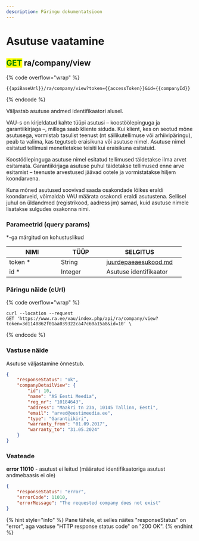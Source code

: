 ```yaml
---
description: Päringu dokumentatsioon
---
```


# Asutuse vaatamine

## <mark style="color:green;">GET</mark> ra/company/view

{% code overflow="wrap" %}
```
{{apiBaseUrl}}/ra/company/view?token={{accessToken}}&id={{companyId}}
```
{% endcode %}

Väljastab asutuse andmed identifikaatori alusel.

VAU-s on kirjeldatud kahte tüüpi asutusi – koostöölepinguga ja garantiikirjaga –, millega saab kliente siduda. Kui klient, kes on seotud mõne asutusega, vormistab tasulist teenust (nt säilikutellimuse või arhiivipäringu), peab ta valima, kas tegutseb eraisikuna või asutuse nimel. Asutuse nimel esitatud  tellimusi menetletakse teisiti kui eraisikuna esitatuid.

Koostöölepinguga asutuse nimel esitatud tellimused täidetakse ilma arvet esitamata. Garantiikirjaga asutuse puhul täidetakse tellimused enne arve esitamist – teenuste arvestused jäävad ootele ja vormistatakse hiljem koondarvena.

Kuna mõned asutused soovivad saada osakondade lõikes eraldi koondarveid, võimaldab VAU määrata osakondi eraldi asutustena. Sellisel juhul on üldandmed (registrikood, aadress jm) samad, kuid asutuse nimele lisatakse sulgudes osakonna nimi.

### Parameetrid (query params)

\*-ga märgitud on kohustuslikud

<table><thead><tr><th width="123">NIMI</th><th width="106">TÜÜP</th><th>SELGITUS</th><th data-hidden></th></tr></thead><tbody><tr><td>token *</td><td>String</td><td><a data-mention href="../../juurdepaeaesukood.md">juurdepaeaesukood.md</a></td><td></td></tr><tr><td>id *</td><td>Integer</td><td>Asutuse identifikaator</td><td></td></tr></tbody></table>

### Päringu näide (cUrl)

{% code overflow="wrap" %}
```shell
curl --location --request 
GET 'https://www.ra.ee/vau/index.php/api/ra/company/view?token=3d1140862f01aa039322ca47c60a15a8&id=10' \
```
{% endcode %}

### Vastuse näide

Asutuse väljastamine õnnestub.&#x20;

```json
{
    "responseStatus": "ok",
    "companyDetailView": {
        "id": 10,
        "name": "AS Eesti Meedia",
        "reg_nr": "10184643",
        "address": "Maakri tn 23a, 10145 Tallinn, Eesti",
        "email": "arved@eestimeedia.ee",
        "type": "Garantiikiri",
        "warranty_from": "01.09.2017",
        "warranty_to": "31.05.2024"
    }
}
```

### Veateade

**error 11010** - asutust ei leitud (määratud identifikaatoriga asutust andmebaasis ei ole)

```json
{
    "responseStatus": "error",
    "errorCode": 11010,
    "errorMessage": "The requested company does not exist"
}
```

{% hint style="info" %}
Pane tähele, et selles näites "responseStatus" on "error", aga vastuse "HTTP response status code" on "200 OK".
{% endhint %}
